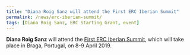 ```yaml
---
title: "Diana Roig Sanz will attend the First ERC Iberian Summit"
permalink: /news/erc-iberian-summit/
tags: [Diana Roig Sanz, ERC Starting Grant, event]
---
```

**Diana Roig Sanz** will attend the [First ERC Iberian Summit](https://ercsummit.inl.int/), which will take place in Braga, Portugal, on 8-9 April 2019.
